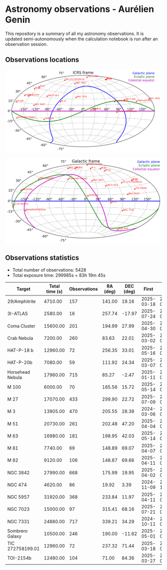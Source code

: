 # Astronomy observations - Aurélien Genin

This repository is a summary of all my astronomy observations. It is updated semi-autonomously when the calculation notebook is run after an observation session.

## Observations locations

![Map of my observations in the ICRS frame](images/astro_target-ICRS_database.png)

![Map of my observations in the Galactic frame](images/astro_target-GAL_database.png)

## Observations statistics

* Total number of observations: 5428
* Total exposure time: 299985s = 83h 19m 45s

| Target           |   Total time (s) |   Observations |   RA (deg) |   DEC (deg) | First      | Last       |
|------------------|------------------|----------------|------------|-------------|------------|------------|
| 29/Amphitrite    |          4710.00 |            157 |     141.00 |       19.16 | 2025-03-18 | 2025-03-18 |
| 3I-ATLAS         |          2580.00 |             16 |     257.74 |      -17.97 | 2025-07-24 | 2025-07-24 |
| Coma Cluster     |         15600.00 |            201 |     194.99 |       27.99 | 2025-04-30 | 2025-05-01 |
| Crab Nebula      |          7200.00 |            260 |      83.63 |       22.01 | 2025-03-02 | 2025-03-02 |
| HAT-P-18 b       |         12960.00 |             72 |     256.35 |       33.01 | 2025-05-16 | 2025-05-16 |
| HAT-P-20b        |          7080.00 |             59 |     111.92 |       24.34 | 2025-03-07 | 2025-03-08 |
| Horsehead Nebula |         17960.00 |            715 |      85.27 |       -2.47 | 2025-01-11 | 2025-01-12 |
| M 100            |          6000.00 |             70 |     185.56 |       15.72 | 2025-05-14 | 2025-05-14 |
| M 27             |         17070.00 |            433 |     299.90 |       22.72 | 2025-07-09 | 2025-07-10 |
| M 3              |         13905.00 |            470 |     205.55 |       28.38 | 2024-03-06 | 2025-04-11 |
| M 51             |         20730.00 |            261 |     202.48 |       47.20 | 2025-04-04 | 2025-04-05 |
| M 63             |         16980.00 |            181 |     198.95 |       42.03 | 2025-05-14 | 2025-05-15 |
| M 81             |          7740.00 |             69 |     148.89 |       69.07 | 2025-04-07 | 2025-04-07 |
| M 82             |          9120.00 |            106 |     148.87 |       69.66 | 2025-04-11 | 2025-04-11 |
| NGC 3842         |         27990.00 |            668 |     175.99 |       19.95 | 2025-04-02 | 2025-04-03 |
| NGC 474          |          4620.00 |             86 |      19.92 |        3.39 | 2024-11-09 | 2024-11-15 |
| NGC 5957         |         31920.00 |            368 |     233.84 |       11.97 | 2025-04-11 | 2025-05-14 |
| NGC 7023         |         15000.00 |             97 |     315.41 |       68.16 | 2025-07-21 | 2025-07-22 |
| NGC 7331         |         24880.00 |            717 |     339.21 |       34.29 | 2024-10-11 | 2025-07-25 |
| Sombrero Galaxy  |         10500.00 |            246 |     190.00 |      -11.62 | 2025-05-01 | 2025-05-01 |
| TIC 272758199.01 |         12960.00 |             72 |     237.32 |       71.44 | 2025-03-18 | 2025-03-19 |
| TOI-2154b        |         12480.00 |            104 |      71.00 |       84.36 | 2025-03-27 | 2025-03-27 |

